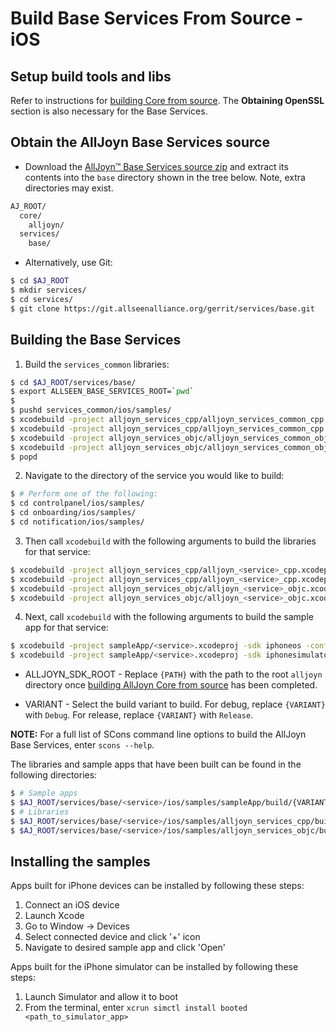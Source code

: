 # Build Base Services From Source - iOS

## Setup build tools and libs

Refer to instructions for [building Core from source][core].
The **Obtaining OpenSSL** section is also necessary for the Base Services.

## Obtain the AllJoyn Base Services source

* Download the [AllJoyn&trade; Base Services source zip][download] and extract its contents into the `base` directory shown in the tree below. Note, extra directories may exist.
```sh
AJ_ROOT/
  core/
    alljoyn/
  services/
    base/
```
* Alternatively, use Git:
```sh
$ cd $AJ_ROOT
$ mkdir services/
$ cd services/
$ git clone https://git.allseenalliance.org/gerrit/services/base.git
```

## Building the Base Services 

1. Build the `services_common` libraries:
```sh
$ cd $AJ_ROOT/services/base/
$ export ALLSEEN_BASE_SERVICES_ROOT=`pwd`
$ 
$ pushd services_common/ios/samples/
$ xcodebuild -project alljoyn_services_cpp/alljoyn_services_common_cpp.xcodeproj -sdk iphoneos -configuration {VARIANT} ALLJOYN_SDK_ROOT={PATH}
$ xcodebuild -project alljoyn_services_cpp/alljoyn_services_common_cpp.xcodeproj -sdk iphonesimulator -configuration {VARIANT} ALLJOYN_SDK_ROOT={PATH}
$ xcodebuild -project alljoyn_services_objc/alljoyn_services_common_objc.xcodeproj -sdk iphoneos -configuration {VARIANT} ALLJOYN_SDK_ROOT={PATH}
$ xcodebuild -project alljoyn_services_objc/alljoyn_services_common_objc.xcodeproj -sdk iphonesimulator -configuration {VARIANT} ALLJOYN_SDK_ROOT={PATH}
$ popd
```
2. Navigate to the directory of the service you would like to build:
```sh
$ # Perform one of the following:
$ cd controlpanel/ios/samples/
$ cd onboarding/ios/samples/
$ cd notification/ios/samples/
```
3. Then call `xcodebuild` with the following arguments to build the libraries for that service:
```sh
$ xcodebuild -project alljoyn_services_cpp/alljoyn_<service>_cpp.xcodeproj -sdk iphoneos -configuration {VARIANT} ALLJOYN_SDK_ROOT={PATH}
$ xcodebuild -project alljoyn_services_cpp/alljoyn_<service>_cpp.xcodeproj -sdk iphonesimulator -configuration {VARIANT} ALLJOYN_SDK_ROOT={PATH}
$ xcodebuild -project alljoyn_services_objc/alljoyn_<service>_objc.xcodeproj -sdk iphoneos -configuration {VARIANT} ALLJOYN_SDK_ROOT={PATH}
$ xcodebuild -project alljoyn_services_objc/alljoyn_<service>_objc.xcodeproj -sdk iphonesimulator -configuration {VARIANT} ALLJOYN_SDK_ROOT={PATH}
```
4. Next, call `xcodebuild` with the following arguments to build the sample app for that service:
```sh
$ xcodebuild -project sampleApp/<service>.xcodeproj -sdk iphoneos -configuration {VARIANT} ALLJOYN_SDK_ROOT={PATH} ENABLE_BITCODE=NO
$ xcodebuild -project sampleApp/<service>.xcodeproj -sdk iphonesimulator -configuration {VARIANT} ALLJOYN_SDK_ROOT={PATH} ENABLE_BITCODE=NO
```


* ALLJOYN_SDK_ROOT - Replace `{PATH}` with the path to the root `alljoyn` directory once [building AllJoyn Core from source][core] has been completed.


* VARIANT - Select the build variant to build. For debug, replace `{VARIANT}` with `Debug`. For release, replace `{VARIANT}` with `Release`.


**NOTE:** For a full list of SCons command line options to build
the AllJoyn Base Services, enter `scons --help`.

The libraries and sample apps that have been built can be found in the following directories:
```sh
$ # Sample apps
$ $AJ_ROOT/services/base/<service>/ios/samples/sampleApp/build/{VARIANT}-{SDK}/
$ # Libraries
$ $AJ_ROOT/services/base/<service>/ios/samples/alljoyn_services_cpp/build/{VARIANT}-{SDK}/
$ $AJ_ROOT/services/base/<service>/ios/samples/alljoyn_services_objc/build/{VARIANT}-{SDK}/
```

## Installing the samples

Apps built for iPhone devices can be installed by following these steps:
1. Connect an iOS device
2. Launch Xcode
3. Go to Window -> Devices
4. Select connected device and click '+' icon
5. Navigate to desired sample app and click 'Open'

Apps built for the iPhone simulator can be installed by following these steps:
1. Launch Simulator and allow it to boot
2. From the terminal, enter `xcrun simctl install booted <path_to_simulator_app>`

[core]: /develop/building/ios-osx/build-source
[download]: https://allseenalliance.org/framework/download
